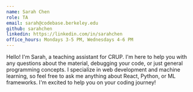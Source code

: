 ```yaml
---
name: Sarah Chen
role: TA
email: sarah@codebase.berkeley.edu
github: sarahchen
linkedin: https://linkedin.com/in/sarahchen
office_hours: Mondays 3-5 PM, Wednesdays 4-6 PM
---
```

Hello! I'm Sarah, a teaching assistant for CRUP. I'm here to help you with any questions about the material, debugging your code, or just general programming concepts. I specialize in web development and machine learning, so feel free to ask me anything about React, Python, or ML frameworks. I'm excited to help you on your coding journey!

